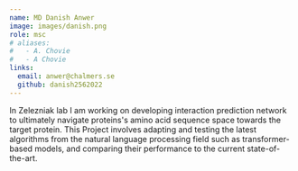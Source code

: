 ```yaml
---
name: MD Danish Anwer
image: images/danish.png
role: msc
# aliases:
#   - A. Chovie
#   - A Chovie
links:
  email: anwer@chalmers.se
  github: danish2562022
---
```


In Zelezniak lab I am working on developing interaction prediction network to ultimately navigate proteins's amino acid sequence space towards the target protein. This Project involves adapting and testing the latest algorithms from the natural language processing field such as transformer-based models, and comparing their performance to the current state-of-the-art.





